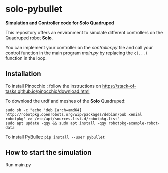 # solo-pybullet
**Simulation and Controller code for Solo Quadruped**

This repository offers an environment to simulate different controllers on the Quadruped robot **Solo**.

You can implement your controller on the *controller.py* file and call your control function in the main program *main.py* by replacing the `c(...)` function in the loop.

## Installation
To install Pinocchio : follow the instructions on https://stack-of-tasks.github.io/pinocchio/download.html

To download the urdf and meshes of the **Solo** Quadruped:
```
sudo sh -c "echo 'deb [arch=amd64] http://robotpkg.openrobots.org/wip/packages/debian/pub xenial robotpkg' >> /etc/apt/sources.list.d/robotpkg.list"
sudo apt update -qqy && sudo apt install -qqy robotpkg-example-robot-data
```

To install PyBullet:
`pip install --user pybullet`

## How to start the simulation
Run main.py
